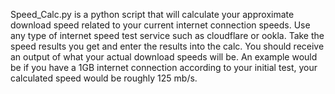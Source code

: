 Speed_Calc.py is a python script that will calculate your approximate download speed related to your current internet connection speeds. Use any type of internet speed test service such as cloudflare or ookla. Take the speed results you get and enter the results into the calc. You should receive an output of what your actual download speeds will be. An example would be if you have a 1GB internet connection according to your initial test, your calculated speed would be roughly 125 mb/s.

